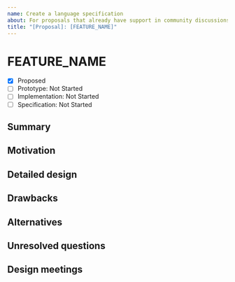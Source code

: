 ```yaml
---
name: Create a language specification
about: For proposals that already have support in community discussions or from a team member.
title: "[Proposal]: [FEATURE_NAME]"
---
```

<!--
Hello, and thanks for your interest in contributing to C#! If this is your first time opening an issue, please open a discussion marked [draft issue] at https://github.com/dotnet/csharplang/discussions/new and we'll try to give you feedback on how to get to an issue-ready proposal. Without existing community discussions or invitation from a team member, we will likely convert this issue into a discussion.

New language feature proposals should fully fill out this template. This should include a complete detailed design, which describes the syntax of the feature, what that syntax means, and how it affects current parts of the spec. Please make sure to point out specific spec sections that need to be updated for this feature.
-->
# FEATURE_NAME

* [x] Proposed
* [ ] Prototype: Not Started
* [ ] Implementation: Not Started
* [ ] Specification: Not Started

## Summary
[summary]: #summary

<!-- One paragraph explanation of the feature. -->

## Motivation
[motivation]: #motivation

<!-- Why are we doing this? What use cases does it support? What is the expected outcome? -->

## Detailed design
[design]: #detailed-design

<!-- This is the bulk of the proposal. Explain the design in enough detail for somebody familiar with the language to understand, and for somebody familiar with the compiler to implement, and include examples of how the feature is used. Please include syntax and desired semantics for the change, including linking to the relevant parts of the existing C# spec to describe the changes necessary to implement this feature. An initial proposal does not need to cover all cases, but it should have enough detail to enable a language team member to bring this proposal to design if they so choose. -->

## Drawbacks
[drawbacks]: #drawbacks

<!-- Why should we *not* do this? -->

## Alternatives
[alternatives]: #alternatives

<!-- What other designs have been considered? What is the impact of not doing this? -->

## Unresolved questions
[unresolved]: #unresolved-questions

<!-- What parts of the design are still undecided? -->

## Design meetings

<!-- Link to design notes that affect this proposal, and describe in one sentence for each what changes they led to. -->
